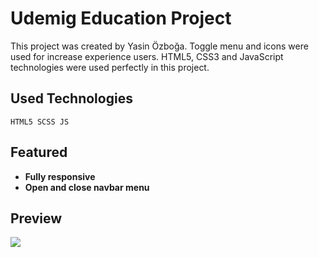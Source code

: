 # Udemig Education Project

This project was created by Yasin Özboğa.
Toggle menu and icons were used for increase experience users.
HTML5, CSS3 and JavaScript technologies were used perfectly in this project.

## Used Technologies

```
HTML5 SCSS JS
```

## Featured

- **Fully responsive**
- **Open and close navbar menu**

## Preview

<img src="img/Udemig Education Gif.gif">
